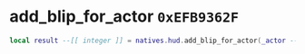# add_blip_for_actor `0xEFB9362F`

```lua
local result --[[ integer ]] = natives.hud.add_blip_for_actor(_actor --[[ integer ]], _blipid --[[ number ]], _unk0 --[[ integer ]], _unk1 --[[ boolean ]], _unk2 --[[ integer ]])
```
